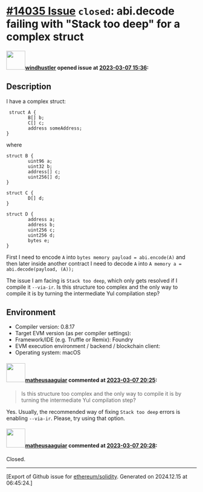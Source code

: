 # [\#14035 Issue](https://github.com/ethereum/solidity/issues/14035) `closed`: abi.decode failing with "Stack too deep" for a complex struct

#### <img src="https://avatars.githubusercontent.com/u/38017754?u=8f27fcdf187d2eb529808c69f141ba3a5a9db7d1&v=4" width="50">[windhustler](https://github.com/windhustler) opened issue at [2023-03-07 15:36](https://github.com/ethereum/solidity/issues/14035):

## Description

I have a complex struct:

```
 struct A {
        B[] b;
        C[] c;
        address someAddress;
}
```

where

```
struct B {
        uint96 a;
        uint32 b;
        address[] c;
        uint256[] d;
}

struct C {
        D[] d;
}

struct D {
        address a;
        address b;
        uint256 c;
        uint256 d;
        bytes e;
}
```

First I need to encode `A` into `bytes memory payload = abi.encode(A)` and then later inside another contract I need to decode `A` into `A memory a = abi.decode(payload, (A));`

The issue I am facing is `Stack too deep`, which only gets resolved if I compile it `--via-ir`.
Is this structure too complex and the only way to compile it is by turning the intermediate Yul compilation step?

## Environment

- Compiler version: 0.8.17
- Target EVM version (as per compiler settings):
- Framework/IDE (e.g. Truffle or Remix): Foundry
- EVM execution environment / backend / blockchain client:
- Operating system: macOS


#### <img src="https://avatars.githubusercontent.com/u/95899911?u=b80e228dd73aa60cc8cc18ebf2e9e72a0840b7d5&v=4" width="50">[matheusaaguiar](https://github.com/matheusaaguiar) commented at [2023-03-07 20:25](https://github.com/ethereum/solidity/issues/14035#issuecomment-1458820553):

> Is this structure too complex and the only way to compile it is by turning the intermediate Yul compilation step?

Yes. Usually, the recommended way of fixing `Stack too deep` errors is enabling `--via-ir`. Please, try using that option.

#### <img src="https://avatars.githubusercontent.com/u/95899911?u=b80e228dd73aa60cc8cc18ebf2e9e72a0840b7d5&v=4" width="50">[matheusaaguiar](https://github.com/matheusaaguiar) commented at [2023-03-07 20:28](https://github.com/ethereum/solidity/issues/14035#issuecomment-1458825341):

Closed.


-------------------------------------------------------------------------------



[Export of Github issue for [ethereum/solidity](https://github.com/ethereum/solidity). Generated on 2024.12.15 at 06:45:24.]
